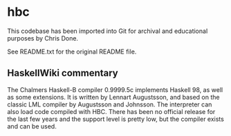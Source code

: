 # hbc

This codebase has been imported into Git for archival and educational
purposes by Chris Done.

See README.txt for the original README file.

## HaskellWiki commentary

The Chalmers Haskell-B compiler 0.9999.5c implements Haskell 98, as
well as some extensions. It is written by Lennart Augustsson, and
based on the classic LML compiler by Augustsson and Johnsson. The
interpreter can also load code compiled with HBC. There has been no
official release for the last few years and the support level is
pretty low, but the compiler exists and can be used.
